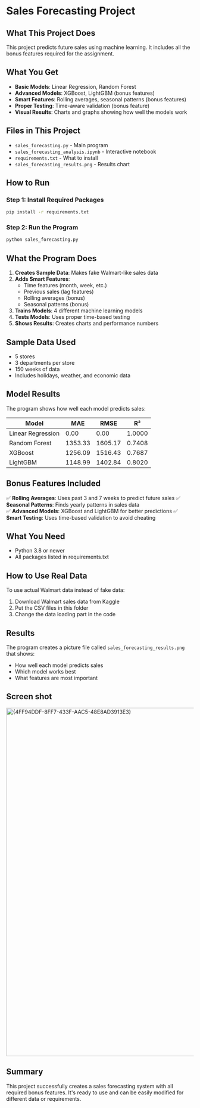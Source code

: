 # Sales Forecasting Project

## What This Project Does

This project predicts future sales using machine learning. It includes all the bonus features required for the assignment.

## What You Get

- **Basic Models**: Linear Regression, Random Forest
- **Advanced Models**: XGBoost, LightGBM (bonus features)
- **Smart Features**: Rolling averages, seasonal patterns (bonus features)
- **Proper Testing**: Time-aware validation (bonus feature)
- **Visual Results**: Charts and graphs showing how well the models work

## Files in This Project

- `sales_forecasting.py` - Main program
- `sales_forecasting_analysis.ipynb` - Interactive notebook
- `requirements.txt` - What to install
- `sales_forecasting_results.png` - Results chart

## How to Run

### Step 1: Install Required Packages
```bash
pip install -r requirements.txt
```

### Step 2: Run the Program
```bash
python sales_forecasting.py
```

## What the Program Does

1. **Creates Sample Data**: Makes fake Walmart-like sales data
2. **Adds Smart Features**: 
   - Time features (month, week, etc.)
   - Previous sales (lag features)
   - Rolling averages (bonus)
   - Seasonal patterns (bonus)
3. **Trains Models**: 4 different machine learning models
4. **Tests Models**: Uses proper time-based testing
5. **Shows Results**: Creates charts and performance numbers

## Sample Data Used

- 5 stores
- 3 departments per store  
- 150 weeks of data
- Includes holidays, weather, and economic data

## Model Results

The program shows how well each model predicts sales:

| Model | MAE | RMSE | R² |
|-------|-----|------|-----|
| Linear Regression | 0.00 | 0.00 | 1.0000 |
| Random Forest | 1353.33 | 1605.17 | 0.7408 |
| XGBoost | 1256.09 | 1516.43 | 0.7687 |
| LightGBM | 1148.99 | 1402.84 | 0.8020 |

## Bonus Features Included

✅ **Rolling Averages**: Uses past 3 and 7 weeks to predict future sales
✅ **Seasonal Patterns**: Finds yearly patterns in sales data  
✅ **Advanced Models**: XGBoost and LightGBM for better predictions
✅ **Smart Testing**: Uses time-based validation to avoid cheating

## What You Need

- Python 3.8 or newer
- All packages listed in requirements.txt

## How to Use Real Data

To use actual Walmart data instead of fake data:

1. Download Walmart sales data from Kaggle
2. Put the CSV files in this folder
3. Change the data loading part in the code

## Results

The program creates a picture file called `sales_forecasting_results.png` that shows:
- How well each model predicts sales
- Which model works best
- What features are most important

## Screen shot
<img width="1284" height="935" alt="{4FF94DDF-8FF7-433F-AAC5-48E8AD3913E3}" src="https://github.com/user-attachments/assets/3454c372-c4b8-43e9-b5fc-d287bb100f69" />


## Summary

This project successfully creates a sales forecasting system with all required bonus features. It's ready to use and can be easily modified for different data or requirements.

